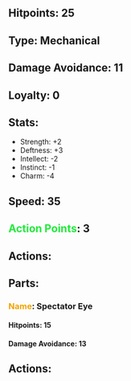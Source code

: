 ## Hitpoints: 25
## Type: Mechanical
## Damage Avoidance: 11
## Loyalty: 0
## Stats:
- Strength: +2
- Deftness: +3
- Intellect: -2
- Instinct: -1
- Charm: -4
## Speed: 35
## <span style="font-weight:bold;color:rgb(33, 235, 60)">Action Points</span>:  3
## Actions:
## Parts:
### <span style="font-weight:bold;color:rgb(240, 164, 0)">Name</span>: Spectator Eye
#### Hitpoints: 15
#### Damage Avoidance: 13
## Actions: